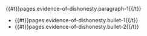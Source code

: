 <p>{{#t}}pages.evidence-of-dishonesty.paragraph-1{{/t}}</p>
<ul class="govuk-list govuk-list--bullet">
  <li>{{#t}}pages.evidence-of-dishonesty.bullet-1{{/t}}</li>
  <li>{{#t}}pages.evidence-of-dishonesty.bullet-2{{/t}}</li>
</ul>
<p></p>
